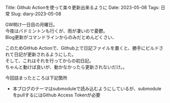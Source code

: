 Title: Github Actionを使って楽々更新出来るように
Date: 2023-05-08
Tags: 日常
Slug: diary-2023-05-08

GW明け一日目の月曜日。  
今夜はバドミントンも行くが、雨が凄いので憂鬱。  
Blog更新がコマンドラインからのみだとめんどくさい、  

このためGitHub Actionで、Github上で日記ファイルを置くと、勝手にビルドされて日記が更新されるようにした。  
そして、これはそれを行ってからの初日記。  
ちゃんと動けば良いが、動かなかったら更新されないだけ。。  

今回詰まったところは下記箇所
* 本ブログのテーマはsubmoduleで読み込むようにしているが、submoduleをpullするにはGithub Access Tokenが必要  

